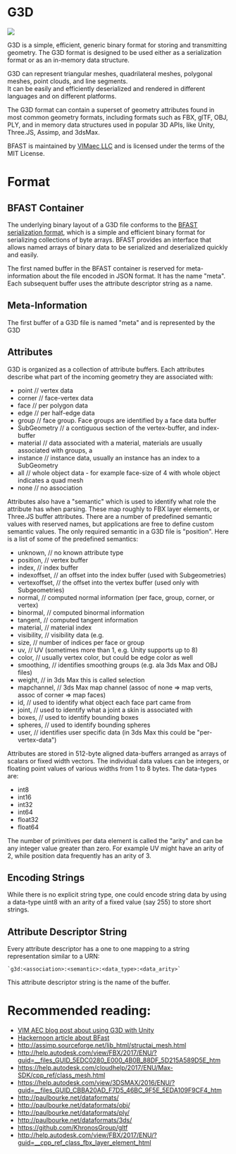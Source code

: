# G3D

[<img src="https://img.shields.io/nuget/v/Vim.G3d.svg">](https://www.nuget.org/packages/Vim.G3d) 

G3D is a simple, efficient, generic binary format for storing and transmitting geometry. The G3D format
is designed to be used either as a serialization format or as an in-memory data structure.

G3D can represent triangular meshes, quadrilateral meshes, polygonal meshes, point clouds, and line segments.  
It can be easily and efficiently deserialized and rendered in different languages and on different platforms.

The G3D format can contain a superset of geometry attributes found in most common geometry formats, 
including formats such as FBX, glTF, OBJ, PLY, and in memory data structures used in popular 3D APIs, like 
Unity, Three.JS, Assimp, and 3dsMax.

BFAST is maintained by [VIMaec LLC](https://vimaec.com) and is licensed under the terms of the MIT License.

# Format 

## BFAST Container

The underlying binary layout of a G3D file conforms to the [BFAST serialization format](https://github.com/vimaec/bfast), which is a simple and efficient binary format for serializing
collections of byte arrays. BFAST provides an interface that allows named arrays of binary data to be serialized and deserialized quickly and easily.

The first named buffer in the BFAST container is reserved for meta-information about the file encoded in JSON format. It has the name "meta".
Each subsequent buffer uses the attribute descriptor string as a name. 

## Meta-Information

The first buffer of a G3D file is named "meta" and is represented by the G3D 

## Attributes 

G3D is organized as a collection of attribute buffers. Each attributes describe what part of the incoming geometry they are associated with:

* point     // vertex data
* corner    // face-vertex data
* face      // per polygon data
* edge      // per half-edge data 
* group     // face group. Face groups are identified by a face data buffer 
* SubGeometry   // a contiguous section of the vertex-buffer, and index-buffer
* material  // data associated with a material, materials are usually associated with groups, a
* instance  // instance data, usually an instance has an index to a SubGeometry 
* all		// whole object data - for example face-size of 4 with whole object indicates a quad mesh
* none      // no association

Attributes also have a "semantic" which is used to identify what role the attribute has when parsing. These map roughly to FBX layer elements, or Three.JS buffer attributes.
There are a number of predefined semantic values with reserved names, but applications are free to define custom semantic values. The only required semantic in a G3D file is
"position". Here is a list of some of the predefined semantics: 

* unknown,       // no known attribute type
* position,      // vertex buffer 
* index,         // index buffer
* indexoffset,   // an offset into the index buffer (used with Subgeometries)
* vertexoffset,  // the offset into the vertex buffer (used only with Subgeometries)
* normal,        // computed normal information (per face, group, corner, or vertex)
* binormal,      // computed binormal information 
* tangent,       // computed tangent information 
* material,      // material index
* visibility,    // visibility data (e.g. 
* size,          // number of indices per face or group
* uv,            // UV (sometimes more than 1, e.g. Unity supports up to 8)
* color,         // usually vertex color, but could be edge color as well
* smoothing,     // identifies smoothing groups (e.g. ala 3ds Max and OBJ files)
* weight,        // in 3ds Max this is called selection 
* mapchannel,    // 3ds Max map channel (assoc of none => map verts, assoc of corner => map faces)
* id,            // used to identify what object each face part came from 
* joint,         // used to identify what a joint a skin is associated with 
* boxes,         // used to identify bounding boxes
* spheres,       // used to identify bounding spheres
* user,          // identifies user specific data (in 3ds Max this could be "per-vertex-data")

Attributes are stored in 512-byte aligned data-buffers arranged as arrays of scalars or fixed width vectors. The individual data values can be integers, or floating point values of various widths from 1 to 8 bytes. The data-types are:

* int8
* int16
* int32
* int64
* float32
* float64

The number of primitives per data element is called the "arity" and can be any integer value greater than zero. For example UV might have an arity of 2, while position data
frequently has an arity of 3. 

## Encoding Strings

While there is no explicit string type, one could encode string data by using a data-type uint8 with an arity of a fixed value (say 255) to store short strings. 

## Attribute Descriptor String

Every attribute descriptor has a one to one mapping to a string representation similar to a URN: 
    
    `g3d:<association>:<semantic>:<data_type>:<data_arity>`

This attribute descriptor string is the name of the buffer. 

# Recommended reading:

* [VIM AEC blog post about using G3D with Unity](https://www.vimaec.com/the-g3d-geometry-exchange-format/)
* [Hackernoon article about BFast](https://hackernoon.com/bfast-a-data-format-for-serializing-named-binary-buffers-243p130uw)
* http://assimp.sourceforge.net/lib_html/structai_mesh.html
* http://help.autodesk.com/view/FBX/2017/ENU/?guid=__files_GUID_5EDC0280_E000_4B0B_88DF_5D215A589D5E_htm
* https://help.autodesk.com/cloudhelp/2017/ENU/Max-SDK/cpp_ref/class_mesh.html
* https://help.autodesk.com/view/3DSMAX/2016/ENU/?guid=__files_GUID_CBBA20AD_F7D5_46BC_9F5E_5EDA109F9CF4_htm
* http://paulbourke.net/dataformats/
* http://paulbourke.net/dataformats/obj/
* http://paulbourke.net/dataformats/ply/
* http://paulbourke.net/dataformats/3ds/
* https://github.com/KhronosGroup/gltf
* http://help.autodesk.com/view/FBX/2017/ENU/?guid=__cpp_ref_class_fbx_layer_element_html
